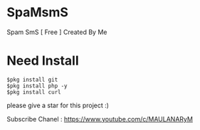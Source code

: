 # SpaMsmS
Spam SmS [ Free ] Created By Me
# Need Install
```
$pkg install git
$pkg install php -y
$pkg install curl
```
please give a star for this project :)

Subscribe Chanel : https://www.youtube.com/c/MAULANARyM
